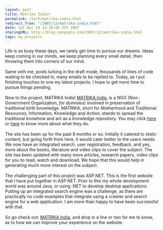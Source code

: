 ```yaml
---
layout: post
title: Matrika India!
permalink: /tech/matrika-india.html
redirect_from: "/2007/12/matrika-india.html"
date: Sat Dec 29 18:30:00 IST 2007
sharingURL: http://blog.sangupta.com/2007/12/matrika-india.html
tags: my-projects
---
```


Life is so busy these days, we rarely get time to pursue our dreams. Ideas keep coming in our minds, we keep planning every small detail, then throwing them into corners of our mind.
<br>
<br>Same with me, posts lurking in the draft mode, thousands of lines of code waiting to be checked in, many emails to be replied to. Today, as I put finishing touches to one my latest projects, I hope to get more time to pursue things pending.
<br>
<br>Now to the project, MATRIKA India! 
<a href="http://www.matrika-india.org" title="MATRIKA India">MATRIKA India</a>, is a NGO (Non-Government Organization, 
<i>for dummies</i>) involved in preservation of traditional birth knowledge. MATRIKA, short for Motherhood and Traditional Resources, Information, Knowledge and Action; stands to spread the traditional knowhow and act as a knowledge repository. You may click 
<a href="http://www.matrika-india.org/AboutUs.html" title="About MATRIKA">here</a> or 
<a href="http://www.matrika-india.org/WhyMatrika.html" title="Why MATRIKA?">here</a> to know more about what they do.
<br>
<br>The site has been up for the past 8 months or so. Initially it catered to static content, but going forth from here, it would cater better to the users needs. We now have an integrated search, user registration, feedback, and yes, more about the books, literature and video clips to cover the subject. The site has been updated with many more articles, research papers, video clips for you to read, watch and download. We hope that this would help in generating much more interest on the subject.
<br>
<br>The challenging part of this project was ASP.NET. This is the first website that I have put together in ASP.NET. Prior to this my whole development world was around Java, or using .NET to develop desktop applications. Putting up an integrated search engine was a challenge, as there are practically no code examples that integrate using a crawler and search engine for a web application. I am more than happy to have been successful with that.
<br>
<br>So go check out: 
<a href="http://www.matrika-india.org/">MATRIKA India</a>, and drop in a line or two for me to know, as to how we can improve your experience on the website.
